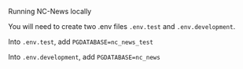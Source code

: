 Running NC-News locally

You will need to create two .env files `.env.test` and `.env.development`.

Into `.env.test`, add `PGDATABASE=nc_news_test`

Into `.env.development`, add `PGDATABASE=nc_news`
